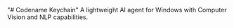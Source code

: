  
"# Codename Keychain" 
A   l i g h t w e i g h t   A I   a g e n t   f o r   W i n d o w s   w i t h   C o m p u t e r   V i s i o n   a n d   N L P   c a p a b i l i t i e s .  
 